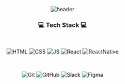 






<div align="center">

![header](https://capsule-render.vercel.app/api?type=waving&color=0:9796f0,100:fbc7d4&height=300&section=header&text=%20Yukyung%20Kim&fontSize=55&fontAlignY=38&animation=fadeIn&desc=Frontend%20developer.&descAlignY=51&descAlign=57&fontColor=FFFFFF)



<h3 align="center"> 💻 Tech Stack 💻</h3>
<br/>

![HTML](https://img.shields.io/badge/HTML-F16529?style=flat-square&logo=HTML5&logoColor=white)
![CSS](https://img.shields.io/badge/CSS-33AADD?style=flat-square&logo=CSS3&logoColor=white)
![JS](https://img.shields.io/badge/JavaScript-F7DF1E?style=flat-square&logo=JavaScript&logoColor=black)
![React](https://img.shields.io/badge/React-53C1DE?style=flat-square&logo=React&logoColor=white)
![ReactNative](https://img.shields.io/badge/ReactNative-09D3AC?style=flat-square&logo=CreateReactApp&logoColor=white)

<br/>

![Git](https://img.shields.io/badge/Git-F16529?style=flat-square&logo=Git&logoColor=white)
![GitHub](https://img.shields.io/badge/GitHub-24292f?style=flat-square&logo=GitHub&logoColor=white)
![Slack](https://img.shields.io/badge/Slack-611f69?style=flat-square&logo=Slack&logoColor=white)
![Figma](https://img.shields.io/badge/Figma-a259ff?style=flat-square&logo=Figma&logoColor=white)
<br/>

</div>
<!--
**dbrudsodlf/dbrudsodlf** is a ✨ _special_ ✨ repository because its `README.md` (this file) appears on your GitHub profile.

Here are some ideas to get you started:

- 🔭 I’m currently working on ...
- 🌱 I’m currently learning ...
- 👯 I’m looking to collaborate on ...
- 🤔 I’m looking for help with ...
- 💬 Ask me about ...
# 📫 How to reach me: ...
- 😄 Pronouns: ...
- ⚡ Fun fact: ...
-->
